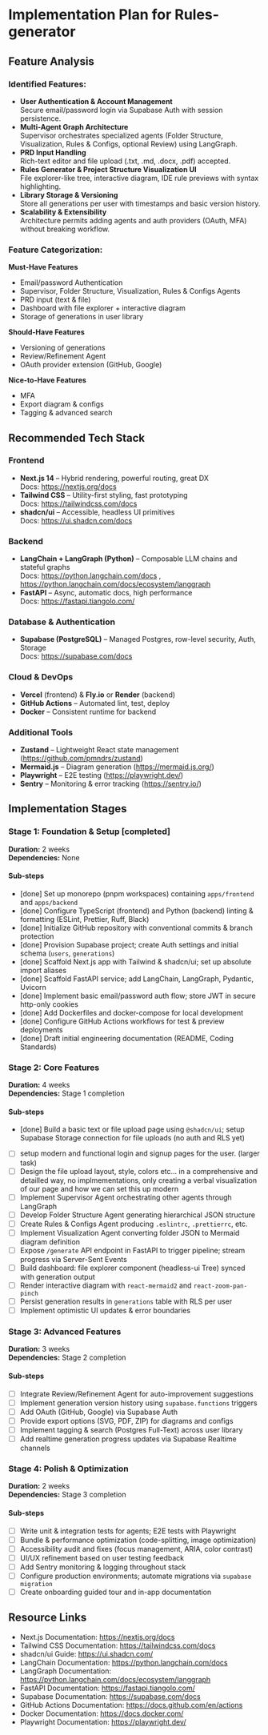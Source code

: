 # Implementation Plan for Rules-generator

## Feature Analysis

### Identified Features:

- **User Authentication & Account Management**  
  Secure email/password login via Supabase Auth with session persistence.
- **Multi-Agent Graph Architecture**  
  Supervisor orchestrates specialized agents (Folder Structure, Visualization, Rules & Configs, optional Review) using LangGraph.
- **PRD Input Handling**  
  Rich-text editor and file upload (.txt, .md, .docx, .pdf) accepted.
- **Rules Generator & Project Structure Visualization UI**  
  File explorer-like tree, interactive diagram, IDE rule previews with syntax highlighting.
- **Library Storage & Versioning**  
  Store all generations per user with timestamps and basic version history.
- **Scalability & Extensibility**  
  Architecture permits adding agents and auth providers (OAuth, MFA) without breaking workflow.

### Feature Categorization:

**Must-Have Features**

- Email/password Authentication
- Supervisor, Folder Structure, Visualization, Rules & Configs Agents
- PRD input (text & file)
- Dashboard with file explorer + interactive diagram
- Storage of generations in user library

**Should-Have Features**

- Versioning of generations
- Review/Refinement Agent
- OAuth provider extension (GitHub, Google)

**Nice-to-Have Features**

- MFA
- Export diagram & configs
- Tagging & advanced search

## Recommended Tech Stack

### Frontend

- **Next.js 14** – Hybrid rendering, powerful routing, great DX  
  Docs: https://nextjs.org/docs
- **Tailwind CSS** – Utility-first styling, fast prototyping  
  Docs: https://tailwindcss.com/docs
- **shadcn/ui** – Accessible, headless UI primitives  
  Docs: https://ui.shadcn.com/docs

### Backend

- **LangChain + LangGraph (Python)** – Composable LLM chains and stateful graphs  
  Docs: https://python.langchain.com/docs , https://python.langchain.com/docs/ecosystem/langgraph
- **FastAPI** – Async, automatic docs, high performance  
  Docs: https://fastapi.tiangolo.com/

### Database & Authentication

- **Supabase (PostgreSQL)** – Managed Postgres, row-level security, Auth, Storage  
  Docs: https://supabase.com/docs

### Cloud & DevOps

- **Vercel** (frontend) & **Fly.io** or **Render** (backend)
- **GitHub Actions** – Automated lint, test, deploy
- **Docker** – Consistent runtime for backend

### Additional Tools

- **Zustand** – Lightweight React state management (https://github.com/pmndrs/zustand)
- **Mermaid.js** – Diagram generation (https://mermaid.js.org/)
- **Playwright** – E2E testing (https://playwright.dev/)
- **Sentry** – Monitoring & error tracking (https://sentry.io/)

## Implementation Stages

### Stage 1: Foundation & Setup [completed]

**Duration:** 2 weeks  
**Dependencies:** None

#### Sub-steps

- [done] Set up monorepo (pnpm workspaces) containing `apps/frontend` and `apps/backend`
- [done] Configure TypeScript (frontend) and Python (backend) linting & formatting (ESLint, Prettier, Ruff, Black)
- [done] Initialize GitHub repository with conventional commits & branch protection
- [done] Provision Supabase project; create Auth settings and initial schema (`users`, `generations`)
- [done] Scaffold Next.js app with Tailwind & shadcn/ui; set up absolute import aliases
- [done] Scaffold FastAPI service; add LangChain, LangGraph, Pydantic, Uvicorn
- [done] Implement basic email/password auth flow; store JWT in secure http-only cookies
- [done] Add Dockerfiles and docker-compose for local development
- [done] Configure GitHub Actions workflows for test & preview deployments
- [done] Draft initial engineering documentation (README, Coding Standards)

### Stage 2: Core Features

**Duration:** 4 weeks  
**Dependencies:** Stage 1 completion

#### Sub-steps

- [done] Build a basic text or file upload page using `@shadcn/ui`; setup Supabase Storage connection for file uploads (no auth and RLS yet)
- [ ] setup modern and functional login and signup pages for the user. (larger task)
- [ ] Design the file upload layout, style, colors etc... in a comprehensive and detailled way, no implmementations, only creating a verbal visualization of our page and how we can set this up modern
- [ ] Implement Supervisor Agent orchestrating other agents through LangGraph
- [ ] Develop Folder Structure Agent generating hierarchical JSON structure
- [ ] Create Rules & Configs Agent producing `.eslintrc`, `.prettierrc`, etc.
- [ ] Implement Visualization Agent converting folder JSON to Mermaid diagram definition
- [ ] Expose `/generate` API endpoint in FastAPI to trigger pipeline; stream progress via Server-Sent Events
- [ ] Build dashboard: file explorer component (headless-ui Tree) synced with generation output
- [ ] Render interactive diagram with `react-mermaid2` and `react-zoom-pan-pinch`
- [ ] Persist generation results in `generations` table with RLS per user
- [ ] Implement optimistic UI updates & error boundaries

### Stage 3: Advanced Features

**Duration:** 3 weeks  
**Dependencies:** Stage 2 completion

#### Sub-steps

- [ ] Integrate Review/Refinement Agent for auto-improvement suggestions
- [ ] Implement generation version history using `supabase.functions` triggers
- [ ] Add OAuth (GitHub, Google) via Supabase Auth
- [ ] Provide export options (SVG, PDF, ZIP) for diagrams and configs
- [ ] Implement tagging & search (Postgres Full-Text) across user library
- [ ] Add realtime generation progress updates via Supabase Realtime channels

### Stage 4: Polish & Optimization

**Duration:** 2 weeks  
**Dependencies:** Stage 3 completion

#### Sub-steps

- [ ] Write unit & integration tests for agents; E2E tests with Playwright
- [ ] Bundle & performance optimization (code-splitting, image optimization)
- [ ] Accessibility audit and fixes (focus management, ARIA, color contrast)
- [ ] UI/UX refinement based on user testing feedback
- [ ] Add Sentry monitoring & logging throughout stack
- [ ] Configure production environments; automate migrations via `supabase migration`
- [ ] Create onboarding guided tour and in-app documentation

## Resource Links

- Next.js Documentation: https://nextjs.org/docs
- Tailwind CSS Documentation: https://tailwindcss.com/docs
- shadcn/ui Guide: https://ui.shadcn.com/
- LangChain Documentation: https://python.langchain.com/docs
- LangGraph Documentation: https://python.langchain.com/docs/ecosystem/langgraph
- FastAPI Documentation: https://fastapi.tiangolo.com/
- Supabase Documentation: https://supabase.com/docs
- GitHub Actions Documentation: https://docs.github.com/en/actions
- Docker Documentation: https://docs.docker.com/
- Playwright Documentation: https://playwright.dev/
